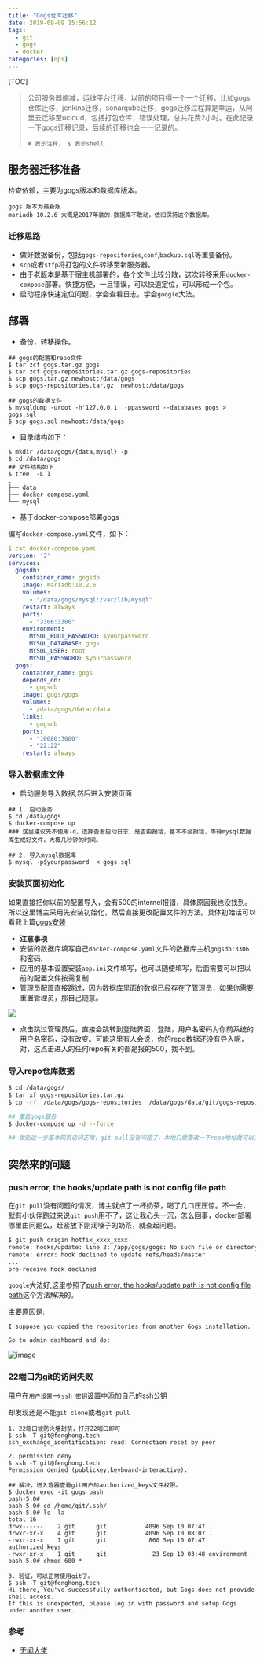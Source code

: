 ```yaml
---
title: "Gogs仓库迁移"
date: 2019-09-09 15:56:12
tags: 
  - git
  - gogs
  - docker
categories: [ops]
---
```


[TOC]

> 公司服务器缩减，运维平台迁移，以前的项目得一个一个迁移，比如gogs仓库迁移，jenkins迁移，sonarqube迁移，gogs迁移过程算是幸运，从阿里云迁移至ucloud，包括打包仓库，错误处理，总共花费2小时。在此记录一下gogs迁移记录，后续的迁移也会一一记录的。
>
> `# 表示注释， $ 表示shell `

## 服务器迁移准备

检查依赖，主要为gogs版本和数据库版本。

```
gogs 版本为最新版
mariadb 10.2.6 大概是2017年装的.数据库不敢动，依旧保持这个数据库。
```

###  迁移思路

- 做好数据备份，包括`gogs-repositories`,`conf`,`backup.sql`等重要备份。
- `scp`或者`stfp`将打包的文件转移至新服务器。
- 由于老版本是基于宿主机部署的，各个文件比较分散，这次转移采用`docker-compose`部署。快捷方便，一旦错误，可以快速定位，可以形成一个包。
- 启动程序快速定位问题，学会查看日志，学会`google`大法。

## 部署

- 备份，转移操作。

```shell
## gogs的配置和repo文件
$ tar zcf gogs.tar.gz gogs
$ tar zcf gogs-repositories.tar.gz gogs-repositories
$ scp gogs.tar.gz newhost:/data/gogs
$ scp gogs-repositories.tar.gz  newhost:/data/gogs

## gogs的数据文件
$ mysqldump -uroot -h'127.0.0.1' -ppassword --databases gogs > gogs.sql 
$ scp gogs.sql newhost:/data/gogs
```

- 目录结构如下：

```
$ mkdir /data/gogs/{data,mysql} -p
$ cd /data/gogs
## 文件结构如下
$ tree  -L 1
.
├── data
├── docker-compose.yaml
└── mysql

```

- 基于docker-compose部署gogs

编写`docker-compose.yaml`文件，如下：

```yaml
$ cat docker-compose.yaml 
version: '2'
services:
  gogsdb:
    container_name: gogsdb
    image: mariadb:10.2.6
    volumes:
      - "/data/gogs/mysql:/var/lib/mysql"
    restart: always
    ports:
      - "3306:3306"
    environment:
      MYSQL_ROOT_PASSWORD: $yourpassword 
      MYSQL_DATABASE: gogs
      MYSQL_USER: root
      MYSQL_PASSWORD: $yourpassword
  gogs:
    container_name: gogs
    depends_on:
      - gogsdb
    image: gogs/gogs
    volumes:
      - /data/gogs/data:/data
    links:
      - gogsdb
    ports:
      - "10080:3000"
      - "22:22"
    restart: always
```

### 导入数据库文件

- 启动服务导入数据,然后进入安装页面

```shell
## 1. 启动服务
$ cd /data/gogs
$ docker-compose up 
### 这里建议先不使用-d，选择查看启动日志，是否由报错，基本不会报错，等待mysql数据库生成好文件，大概几秒钟的时间。

## 2. 导入mysql数据库
$ mysql -p$yourpassword  < gogs.sql
```

### 安装页面初始化

如果直接把你以前的配置导入，会有500的internel报错，具体原因我也没找到。所以这里博主采用先安装初始化，然后直接更改配置文件的方法。具体初始话可以看我上篇[gogs安装](https://wiki.fenghong.tech/go/gogs-repo-install.html)

- **注意事项**
- 安装的数据库填写自己`docker-compose.yaml`文件的数据库主机`gogsdb:3306`和密码.
- 应用的基本设置安装`app.ini`文件填写，也可以随便填写，后面需要可以把以前的配置文件按需复制
- 管理员配置直接跳过，因为数据库里面的数据已经存在了管理员，如果你需要重置管理员，那自己随意。

![](https://oss.fenghong.tech/gogsinstall.png)

- 点击跳过管理员后，直接会跳转到登陆界面，登陆，用户名密码为你前系统的用户名密码，没有改变。可能这里有人会说，你的repo数据还没有导入呢，对，这点击进入的任何repo有关的都是报的500，找不到。

### 导入repo仓库数据

```bash
$ cd /data/gogs/
$ tar xf gogs-repositories.tar.gz
$ cp -rf  /data/gogs/gogs-repositories  /data/gogs/data/git/gogs-repositories

## 重启gogs服务
$ docker-compose up -d --force

## 做到这一步基本网页访问正常，git pull没有问题了，本地只需要改一下repo地址就可以完美迁移完毕。
```

## 突然来的问题

### push error, the hooks/update path is not config file path

在`git pull`没有问题的情况，博主就点了一杯奶茶，喝了几口压压惊。不一会，就有小伙伴跑过来说`git push`用不了，这让我心头一沉，怎么回事，docker部署哪里由问题么，赶紧放下刚润嗓子的奶茶，就查起问题。

```bash
$ git push origin hotfix_xxxx_xxxx
remote: hooks/update: line 2: /app/gogs/gogs: No such file or directory
remote: error: hook declined to update refs/heads/master
...
pre-receive hook declined
```

`google`大法好,这里参照了[push error, the hooks/update path is not config file path](https://github.com/gogs/gogs/issues/1916)这个方法解决的。

主要原因是:

```
I suppose you copied the repositories from another Gogs installation.

Go to admin dashboard and do:
```

![image](https://oss.fenghong.tech/pusherror.png)

### 22端口为git的访问失败

用户在`用户设置`-->`ssh 密钥`设置中添加自己的ssh公钥

却发现还是不能`git clone`或者`git pull`

```shell
1. 22端口被防火墙封禁，打开22端口即可
$ ssh -T git@fenghong.tech
ssh_exchange_identification: read: Connection reset by peer

2. permission deny
$ ssh -T git@fenghong.tech
Permission denied (publickey,keyboard-interactive).

## 解决，进入容器查看git用户的authorized_keys文件权限。
$ docker exec -it gogs bash
bash-5.0# 
bash-5.0# cd /home/git/.ssh/
bash-5.0# ls -la
total 16
drwx------    2 git      git           4096 Sep 10 07:47 .
drwxr-xr-x    4 git      git           4096 Sep 10 08:07 ..
-rwxr-xr-x    1 git      git            860 Sep 10 07:47 authorized_keys
-rwxr-xr-x    1 git      git             23 Sep 10 03:48 environment
bash-5.0# chmod 600 *

3. 验证，可以正常使用git了。
$ ssh -T git@fenghong.tech
Hi there, You've successfully authenticated, but Gogs does not provide shell access.
If this is unexpected, please log in with password and setup Gogs under another user.
```

### 参考

- [无闻大佬](https://github.com/gogs/gogs)